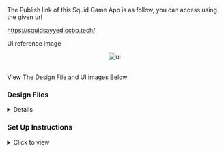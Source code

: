 The Publish link of this Squid Game App is as follow, you can access using the given url

https://squidsayyed.ccbp.tech/

UI reference image

<div style="text-align: center;">
      <img src="https://res.cloudinary.com/adnansayyed2321/image/upload/v1695024960/Screenshot_2023-09-18_134435_tbxh7c.png" alt="ui"> 
</div>
<br/>

<p>View The Design File and UI images Below</p>

### Design Files

<details>

<br/>
Design files according to the route and responsiveness

- Extra Small (Size < 576px), Small (Size >= 576px)

<p>Home Route /Welcome Page</p>
<img src = "https://res.cloudinary.com/adnansayyed2321/image/upload/v1695104467/Screenshot_2023-09-19_115020_czdb82.png" alt ="home page small">
<br/>
<br/>
<p>Registration Page</p>
<img src = "https://res.cloudinary.com/adnansayyed2321/image/upload/v1695105119/Screenshot_2023-09-19_120136_vuw84e.png" alt ="home page small">
<br/>
<br/>
<p>Round 1 and Instructions Display Page</p>
<img src = "https://res.cloudinary.com/adnansayyed2321/image/upload/v1695105220/Screenshot_2023-09-19_120322_weoeor.png" alt ="home page small">
<br/>
<br/>
<p>Green Light Red Light Game Page</p>
<img src = "https://res.cloudinary.com/adnansayyed2321/image/upload/v1695105302/Screenshot_2023-09-19_120443_ho1nyl.png" alt ="home page small">
<br/>
<br/>
<p>Game Over Display Page</p>
<img src = "https://res.cloudinary.com/adnansayyed2321/image/upload/v1695175597/Screenshot_2023-09-20_073518_mftnqy.png" alt ="home page small">
<br/>
<br/>
<p>Winner Display Page</p>
<img src = "https://res.cloudinary.com/adnansayyed2321/image/upload/v1695175585/Screenshot_2023-09-20_073411_czzxs2.png" alt ="home page small">
<br/>
<br/>
<br/>
<br/>
<p>Not Found Page</p>
<img src = "https://res.cloudinary.com/adnansayyed2321/image/upload/v1695108437/Screenshot_2023-09-19_125638_azom5z.png" alt ="home page small">
<br/>
<br/>
<br/>
- [Medium (Size >= 768px), Large (Size >= 992px) and Extra Large (Size >= 1200px)]
<br/>
<br/>
<p>Home Route /Welcome Page</p>
<img src = "https://res.cloudinary.com/adnansayyed2321/image/upload/v1695024960/Screenshot_2023-09-18_134435_tbxh7c.png" alt ="home page small">
<br/>
<br/>
<p>Registration Page</p>
<img src = "https://res.cloudinary.com/adnansayyed2321/image/upload/v1695106876/Screenshot_2023-09-19_123034_qhcktc.png" alt ="home page small">
<br/>
<br/>
<p>Round 1 and Instructions Display Page</p>
<img src = "https://res.cloudinary.com/adnansayyed2321/image/upload/v1695106980/Screenshot_2023-09-19_123234_iqzkzk.png" alt ="home page small">
<br/>
<br/>
<p>Green Light Red Light Game Page</p>
<img src = "https://res.cloudinary.com/adnansayyed2321/image/upload/v1695107042/Screenshot_2023-09-19_123338_u7gtxk.png" alt ="home page small">
<br/>
<br/>
<p>Game Over Display Page</p>
<img src = "https://res.cloudinary.com/adnansayyed2321/image/upload/v1695175595/Screenshot_2023-09-20_073434_lqsg5k.png" alt ="home page small">
<br/>
<br/>
<p>Winner Display Page</p>
<img src = "https://res.cloudinary.com/adnansayyed2321/image/upload/v1695175583/Screenshot_2023-09-20_073345_j95upw.png" alt ="home page small">
<br/>
<br/>
<p>Not Found Page</p>
<img src = "https://res.cloudinary.com/adnansayyed2321/image/upload/v1695108434/Screenshot_2023-09-19_125653_bvaedq.png" alt ="home page small">
<br/>
<br/>
</details>

### Set Up Instructions

<details>
<summary>Click to view</summary>

- Download dependencies by running `npm install`
- Start up the app using `npm start`
